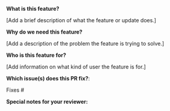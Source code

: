 **What is this feature?**

[Add a brief description of what the feature or update does.]

**Why do we need this feature?**

[Add a description of the problem the feature is trying to solve.]

**Who is this feature for?**

[Add information on what kind of user the feature is for.]

**Which issue(s) does this PR fix?**:

Fixes #

**Special notes for your reviewer:**
